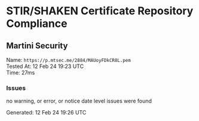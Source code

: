 # STIR/SHAKEN Certificate Repository Compliance

## Martini Security

Name: `https://p.mtsec.me/2884/MAUoyFDkCR8L.pem`\
Tested At: 12 Feb 24 19:23 UTC\
Time: 27ms

### Issues

no warning, or error, or notice date level issues were found

Generated: 12 Feb 24 19:26 UTC